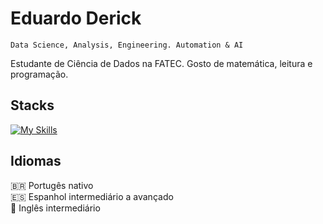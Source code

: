 # Eduardo Derick

``Data Science, Analysis, Engineering. Automation & AI``

Estudante de Ciência de Dados na FATEC. Gosto de matemática, leitura e programação.
## Stacks
[![My Skills](https://skillicons.dev/icons?i=bash,github,linux,mongodb,postman,python,sqlite,vim,mysql,git)](https://skillicons.dev)

## Idiomas
🇧🇷 Portugês nativo <br>
🇪🇸 Espanhol intermediário a avançado <br>
🏴󠁧󠁢󠁥󠁮󠁧󠁿 Inglês intermediário


